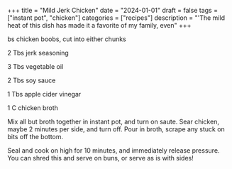 ﻿+++
title = "Mild Jerk Chicken"
date = "2024-01-01"
draft = false
tags = ["instant pot", "chicken"]
categories = ["recipes"]
description = "'The mild heat of this dish has made it a favorite of my family, even"
+++

bs chicken boobs, cut into either chunks

2 Tbs jerk seasoning

3 Tbs vegetable oil

2 Tbs soy sauce

1 Tbs apple cider vinegar

1 C chicken broth

Mix all but broth together in instant pot, and turn on saute. Sear chicken, maybe 2 minutes per side, and turn off. Pour in broth, scrape any stuck on bits off the bottom.

Seal and cook on high for 10 minutes, and immediately release pressure. You can shred this and serve on buns, or serve as is with sides!